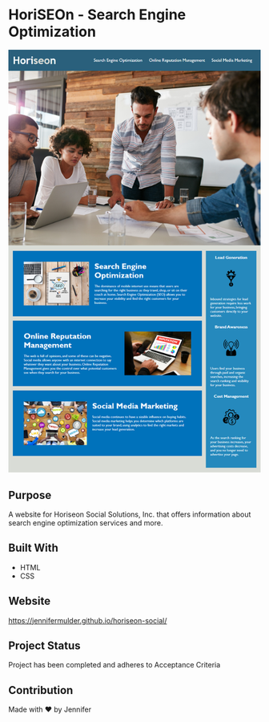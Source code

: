 # HoriSEOn - Search Engine Optimization

![](Develop/assets/images/horiseonwebpagescreenshot.png)

## Purpose
A website for Horiseon Social Solutions, Inc. that offers information about search engine optimization services and more.

## Built With
* HTML
* CSS

## Website
https://jennifermulder.github.io/horiseon-social/

## Project Status
Project has been completed and adheres to Acceptance Criteria

## Contribution
Made with ❤️ by Jennifer
